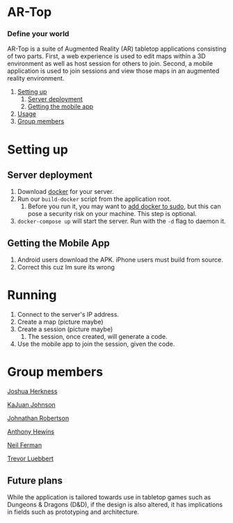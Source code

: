 # AR-Top

### Define your world

AR-Top is a suite of Augmented Reality (AR) tabletop applications consisting of two parts. 
First, a web experience is used to edit maps within a 3D environment as well as host session for others to join. 
Second, a mobile application is used to join sessions and view those maps in an augmented reality environment.

1. [Setting up](#setup)
	1. [Server deployment](#server-deployment)
	2. [Getting the mobile app](#getting-the-mobile-app)
2. [Usage](#running)
3. [Group members](#group-members)

Setting up
==========

Server deployment
---------

1. Download [docker](https://docs.docker.com/install/) for your server.
2. Run our ```build-docker``` script from the application root. 
	1. Before you run it, you may want to [add docker to sudo](https://askubuntu.com/questions/477551/how-can-i-use-docker-without-sudo?answertab=votes#tab-top), but this can pose a security risk on your machine. This step is optional.
3. ```docker-compose up``` will start the server. Run with the ```-d``` flag to daemon it.

Getting the Mobile App
----------------------

1. Android users download the APK. iPhone users must build from source.
2. Correct this cuz Im sure its wrong

Running
=======

1. Connect to the server's IP address.
2. Create a map (picture maybe)
3. Create a session (picture maybe)
	1. The session, once created, will generate a code.
4. Use the mobile app to join the session, given the code.

Group members
=============

[Joshua Herkness](https://github.com/joshherkness)

[KaJuan Johnson](https://github.com/kdjohnson)

[Johnathan Robertson](https://github.com/jjrobertson14)

[Anthony Hewins](https://github.com/AnthonyHewins)

[Neil Ferman](https://github.com/goeteeks)

[Trevor Luebbert](https://github.com/TrevorLuebbert)

## Future plans

While the application is tailored towards use in tabletop games such as Dungeons & Dragons (D&D), if the design is also altered, it has implications in fields such as prototyping and architecture.